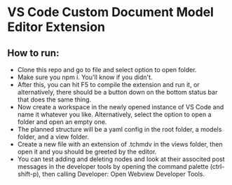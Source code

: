 # VS Code Custom Document Model Editor Extension

## How to run:
- Clone this repo and go to file and select option to open folder. 
- Make sure you npm i. You'll know if you didn't. 
- After this, you can hit F5 to compile the extension and run it, or alternatively, 
there should be a button down on the bottom status bar that does the same thing. 
- Now create a workspace in the newly opened instance of VS Code and name it whatever you like. Alternatively, select the option to open a folder and open an empty one. 
- The planned structure will be a yaml config in the root folder, a models folder, and a view folder. 
- Create a new file with an extension of .tchmdv in the views folder, then open it and you should be greeted by the editor. 
- You can test adding and deleting nodes and look at their associted post messages in the developer tools by opening the command palette (ctrl-shift-p), then calling Developer: Open Webview Developer Tools. 


